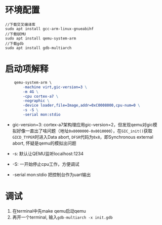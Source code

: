 
# 环境配置
``` 
//下载交叉编译库
sudo apt install gcc-arm-linux-gnueabihf
//下载QEMU
sudo apt install qemu-system-arm
//下载gdb
sudo apt install gdb-multiarch
```

# 启动项解释

``` Makefile
	qemu-system-arm \
		-machine virt,gic-version=3 \
		-m 4G \
		-cpu cortex-a7 \
		-nographic \
		-device loader,file=Image,addr=0xC0008000,cpu-num=0 \
		-s -S \
		-serial mon:stdio 
```
- gic-version=3: cortex-a7架构理应用gic-version=2，但发现qemu对gic模拟好像一直出了啥问题（地址`0x8000000-0x8010000`），在`GIC_init()`获取`GICD_TYPER`时进入Data abort, `DFSR`代码为`0x8`，即Synchronous external abort, 怀疑是qemu的模拟出问题

- -s: 默认让QEMU监听localhost:1234 
- -S: 一开始停止cpu工作，方便调试
- -serial mon:stdio 把控制台作为uart输出


# 调试
1. 在terminal中先make qemu启动qemu
2. 再开一个terminal, 输入`gdb-multiarch -x init.gdb`
